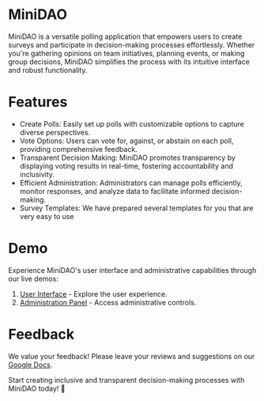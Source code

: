 # MiniDAO
MiniDAO is a versatile polling application that empowers users to create surveys and participate in decision-making processes effortlessly. Whether you're gathering opinions on team initiatives, planning events, or making group decisions, MiniDAO simplifies the process with its intuitive interface and robust functionality.

# Features
- Create Polls: Easily set up polls with customizable options to capture diverse perspectives.
- Vote Options: Users can vote for, against, or abstain on each poll, providing comprehensive feedback.
- Transparent Decision Making: MiniDAO promotes transparency by displaying voting results in real-time, fostering accountability and inclusivity.
- Efficient Administration: Administrators can manage polls efficiently, monitor responses, and analyze data to facilitate informed decision-making.
- Survey Templates: We have prepared several templates for you that are very easy to use

# Demo
Experience MiniDAO's user interface and administrative capabilities through our live demos:

1. [User Interface](https://moretech-forward.github.io/MiniDAO-frontend/admin/src/) - Explore the user experience.
2. [Administration Panel](https://moretech-forward.github.io/MiniDAO-frontend/admin/src/) - Access administrative controls.

# Feedback
We value your feedback! Please leave your reviews and suggestions on our [Google Docs](https://docs.google.com/document/d/1B18EkMdZKfJIBc-rCqlAuUOhOcGvFTZnikDjzBGI4qc/edit?usp=sharing).

Start creating inclusive and transparent decision-making processes with MiniDAO today! 🚀
